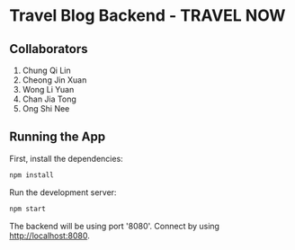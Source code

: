 # Travel Blog Backend - TRAVEL NOW
## Collaborators
1. Chung Qi Lin
2. Cheong Jin Xuan
3. Wong Li Yuan
4. Chan Jia Tong
5. Ong Shi Nee

## Running the App
First, install the dependencies:

```bash
npm install
```

Run the development server:

```bash
npm start
```

The backend will be using port '8080'.
Connect by using [http://localhost:8080](http://localhost:8080).
